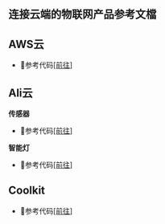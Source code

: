 ## 连接云端的物联网产品参考文檔 

## AWS云
- :book:参考代码[[前往]](https://github.com/Opulinks-Tech/OPL1000A2-Sensor-Device-Reference-Code-Aws-Cloud-with-MQTT)  

## Ali云
**传感器**  
- :book:参考代码[[前往]](https://github.com/Opulinks-Tech/OPL1000A2-Sensor-Device-Reference-Code-Ali-Cloud-with-MQTT)  

**智能灯**  
- :book:参考代码[[前往]](https://github.com/Opulinks-Tech/OPL1000A2-Light-Control-Reference-Code-Ali-Cloud-with-MQTT)  

## Coolkit
- :book:参考代码[[前往]](https://github.com/Opulinks-Tech/OPL1000A2-Sensor-Device-Reference-Code-Coolkit-Cloud-with-HTTPS)
